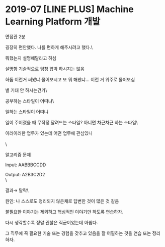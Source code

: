 # 2019-07 \[LINE PLUS] Machine Learning Platform 개발

면접관 2분

굉장히 편안했다. 나를 편하게 해주시려고 했다.\


뭐했는지 설명해달라고 하심

설명함 기술적으로  엄청 압박 하시지는 않음

하둡 이런거 써봤냐 물어보시고 또 뭐 해봤냐… 이런 거 위주로 물어보심

별 기대 안 하시는건가\


공부하는 스타일이 어떠냐\


일하는 스타일이 어떠냐

일이 주어졌을 때 무작정 달려드는 스타일? 아니면 차근차근 하는 스타일\


이러이러한 업무가 있는데 어떤 업무에 관심있니\
\
\


알고리즘 문제

Input: AABBBCCDD

Output: A2B3C2D2\
\


결과→ 탈락\


원인: 나 스스로도 정리되지 않은채로 답변한 것이 많은 것 같음

불필요한 이야기는 제외하고 핵심적인 이야기만 하도록 연습하자.

다시 생각할수록 정말 괜찮은 직군이었는데 아쉽다.

그 직무에 꼭 필요한 기술 또는 경험을 갖추고 있음을 잘 어필하는 것을 연습 또는 정리하자.
